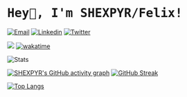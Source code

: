 <h1><samp>Hey👋, I'm SHEXPYR/Felix!</samp></h2>

[![Email](https://img.shields.io/badge/-Email-c14438?style=flat-square&logo=Gmail&logoColor=white&link=mailto:mail@shexpyr.com)](mailto:mail@shexpyr.com)
[![Linkedin](https://img.shields.io/badge/-LinkedIn-blue?style=flat-square&logo=Linkedin&logoColor=white&link=https://www.linkedin.com/in/felix-zorn-06213020b/)](https://www.linkedin.com/in/felix-zorn-06213020b/)
[![Twitter](https://img.shields.io/badge/Twitter-1DA1F2?style=flat-square&logo=twitter&logoColor=white)](https://twitter.com/i_am_shexpyr)

![](https://komarev.com/ghpvc/?username=shexpyr)
[![wakatime](https://wakatime.com/badge/user/ad70fdc4-0867-45be-8b1f-e921acf3fdcb.svg)](https://wakatime.com/@ad70fdc4-0867-45be-8b1f-e921acf3fdcb)

![Stats](https://github-readme-stats.vercel.app/api?username=shexpyr&show_icons=true&count_private=true&hide_border=true&title_color=00ADD8&icon_color=00ADD8&text_color=c9d1d9&bg_color=0d1117&custom_title=GitHub%20Stats&include_all_commits=true)

[![SHEXPYR's GitHub activity graph](https://activity-graph.herokuapp.com/graph?username=shexpyr&theme=github&line=#0ADD8)](https://github.com/shexpyr)
[![GitHub Streak](https://github-readme-streak-stats.herokuapp.com?user=shexpyr&theme=github-dark&hide_border=true&date_format=M%20j%5B%2C%20Y%5D&ring=00ADD8&fire=00ADD8&dates=00ADD8&border=00ADD8&stroke=00ADD8)](https://git.io/streak-stats)

[![Top Langs](https://github-readme-stats.vercel.app/api/top-langs/?username=shexpyr&custom_title=Used%20Languages)](https://github.com/shexpyr/github-readme-stats)
